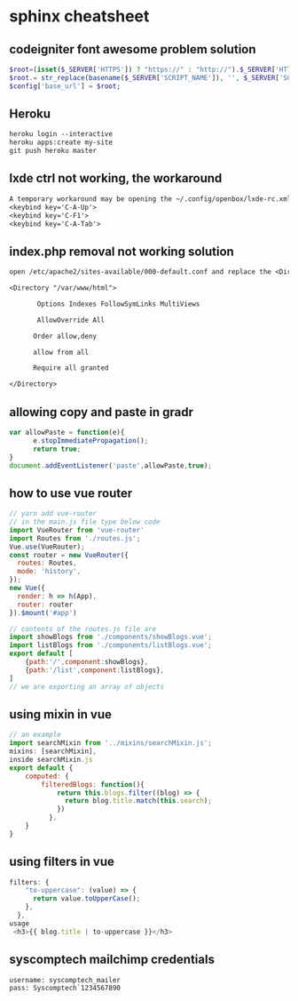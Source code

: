 # sphinx cheatsheet

## codeigniter font awesome problem solution

```php
$root=(isset($_SERVER['HTTPS']) ? "https://" : "http://").$_SERVER['HTTP_HOST'];
$root.= str_replace(basename($_SERVER['SCRIPT_NAME']), '', $_SERVER['SCRIPT_NAME']);
$config['base_url'] = $root;
```

## Heroku

```txt
heroku login --interactive
heroku apps:create my-site
git push heroku master
```

## lxde ctrl not working, the workaround

```txt
A temporary workaround may be opening the ~/.config/openbox/lxde-rc.xml config file in a text editor, finding the section and then manually adding the "C-" to the field like this:
<keybind key='C-A-Up'>
<keybind key='C-F1'>
<keybind key='C-A-Tab'>
```

## index.php removal not working solution

```txt
open /etc/apache2/sites-available/000-default.conf and replace the <Directory > tag with the code below

<Directory "/var/www/html">

       Options Indexes FollowSymLinks MultiViews

       AllowOverride All

      Order allow,deny

      allow from all

      Require all granted

</Directory>
```

<!-- https://mygradr.web.app/RLSn4T6mJmQBORq7vnOt/!#intro -->

## allowing copy and paste in gradr

```javascript
var allowPaste = function(e){
      e.stopImmediatePropagation();
      return true;
}
document.addEventListener('paste',allowPaste,true);
```

## how to use vue router

```javascript
// yarn add vue-router
// in the main.js file type below code
import VueRouter from 'vue-router'
import Routes from './routes.js';
Vue.use(VueRouter);
const router = new VueRouter({
  routes: Routes,
  mode: 'history',
});
new Vue({
  render: h => h(App),
  router: router
}).$mount('#app')

// contents of the routes.js file are
import showBlogs from './components/showBlogs.vue';
import listBlogs from './components/listBlogs.vue';
export default [
    {path:'/',component:showBlogs},
    {path:'/list',component:listBlogs},
]
// we are exporting an array of objects
```

## using mixin in vue

``` javascript
// an example
import searchMixin from '../mixins/searchMixin.js';
mixins: [searchMixin],
inside searchMixin.js
export default {
    computed: {
        filteredBlogs: function(){
            return this.blogs.filter((blog) => {
              return blog.title.match(this.search);
            })
          },
    }
}
```

## using filters in vue

```javascript
filters: {
    "to-uppercase": (value) => {
      return value.toUpperCase();
    },
  },
usage
 <h3>{{ blog.title | to-uppercase }}</h3>
```

## syscomptech mailchimp credentials

```txt
username: syscomptech_mailer
pass: Syscomptech`1234567890
```
